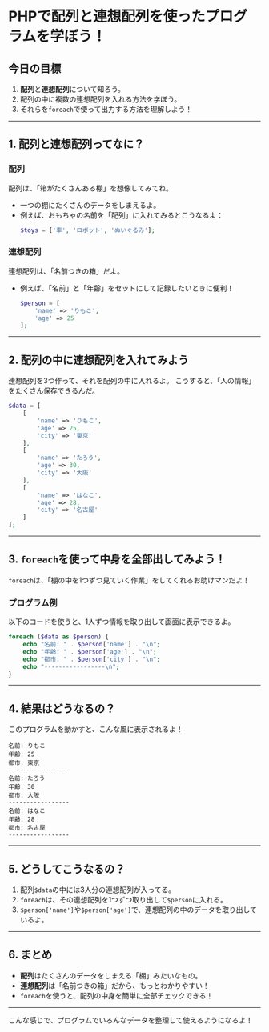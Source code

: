 # PHPで配列と連想配列を使ったプログラムを学ぼう！

## 今日の目標
1. **配列**と**連想配列**について知ろう。
2. 配列の中に複数の連想配列を入れる方法を学ぼう。
3. それらを`foreach`で使って出力する方法を理解しよう！

---

## 1. 配列と連想配列ってなに？

### 配列
配列は、「箱がたくさんある棚」を想像してみてね。
- 一つの棚にたくさんのデータをしまえるよ。
- 例えば、おもちゃの名前を「配列」に入れてみるとこうなるよ：
  ```php
  $toys = ['車', 'ロボット', 'ぬいぐるみ'];
  ```

### 連想配列
連想配列は、「名前つきの箱」だよ。
- 例えば、「名前」と「年齢」をセットにして記録したいときに便利！
  ```php
  $person = [
      'name' => 'りもこ',
      'age' => 25
  ];
  ```

---

## 2. 配列の中に連想配列を入れてみよう

連想配列を3つ作って、それを配列の中に入れるよ。
こうすると、「人の情報」をたくさん保存できるんだ。

```php
$data = [
    [
        'name' => 'りもこ',
        'age' => 25,
        'city' => '東京'
    ],
    [
        'name' => 'たろう',
        'age' => 30,
        'city' => '大阪'
    ],
    [
        'name' => 'はなこ',
        'age' => 28,
        'city' => '名古屋'
    ]
];
```

---

## 3. `foreach`を使って中身を全部出してみよう！

`foreach`は、「棚の中を1つずつ見ていく作業」をしてくれるお助けマンだよ！

### プログラム例
以下のコードを使うと、1人ずつ情報を取り出して画面に表示できるよ。

```php
foreach ($data as $person) {
    echo "名前: " . $person['name'] . "\n";
    echo "年齢: " . $person['age'] . "\n";
    echo "都市: " . $person['city'] . "\n";
    echo "-----------------\n";
}
```

---

## 4. 結果はどうなるの？

このプログラムを動かすと、こんな風に表示されるよ！

```
名前: りもこ
年齢: 25
都市: 東京
-----------------
名前: たろう
年齢: 30
都市: 大阪
-----------------
名前: はなこ
年齢: 28
都市: 名古屋
-----------------
```

---

## 5. どうしてこうなるの？

1. 配列`$data`の中には3人分の連想配列が入ってる。
2. `foreach`は、その連想配列を1つずつ取り出して`$person`に入れる。
3. `$person['name']`や`$person['age']`で、連想配列の中のデータを取り出しているよ。

---

## 6. まとめ

- **配列**はたくさんのデータをしまえる「棚」みたいなもの。
- **連想配列**は「名前つきの箱」だから、もっとわかりやすい！
- `foreach`を使うと、配列の中身を簡単に全部チェックできる！

---

こんな感じで、プログラムでいろんなデータを整理して使えるようになるよ！